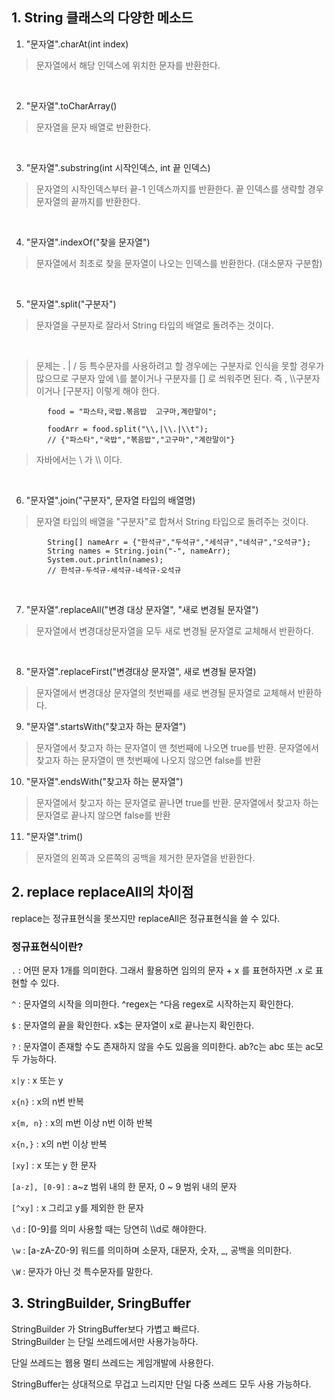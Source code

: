 ## 1. String 클래스의 다양한 메소드

1. "문자열".charAt(int index) </br>
> 문자열에서 해당 인덱스에 위치한 문자를 반환한다.

</br>

2. "문자열".toCharArray()

> 문자열을 문자 배열로 반환한다.

</br>

3. "문자열".substring(int 시작인덱스, int 끝 인덱스)

> 문자열의 시작인덱스부터 끝-1 인덱스까지를 반환한다.
> 끝 인덱스를 생략할 경우 문자열의 끝까지를 반환한다.

</br>

4. "문자열".indexOf("찾을 문자열")
> 문자열에서 최초로 찾을 문자열이 나오는 인덱스를 반환한다. (대소문자 구분함)

</br>

5. "문자열".split("구분자")
> 문자열을 구분자로 잘라서 String 타입의 배열로 돌려주는 것이다.

</br>

> 문제는 . | / 등 특수문자를 사용하려고 할 경우에는 구분자로 인식을 못할 경우가 많으므로 구분자 앞에 \\를 붙이거나 구분자를 [] 로 씌워주면 된다.
즉 , \\\구분자이거나 [구분자] 이렇게 해야 한다.

```
	 	food = "파스타,국밥.볶음밥	고구마,계란말이";
	 	
	 	foodArr = food.split("\\,|\\.|\\t");
	 	// {"파스타","국밥","볶음밥","고구마","계란말이"}

```

> 자바에서는  \ 가 \\\ 이다.

</br>

6. "문자열".join("구분자", 문자열 타입의 배열명)

> 문자열 타입의 배열을 "구분자"로 합쳐서 String 타입으로 돌려주는 것이다.

```
	 	String[] nameArr = {"한석규","두석규","세석규","네석규","오석규"};
	 	String names = String.join("-", nameArr);
	 	System.out.println(names);
	 	// 한석규-두석규-세석규-네석규-오석규
```

</br>

7. "문자열".replaceAll("변경 대상 문자열", "새로 변경될 문자열")
> 문자열에서 변경대상문자열을 모두 새로 변경될 문자열로 교체해서 반환하다.

</br>

8. "문자열".replaceFirst("변경대상 문자열", 새로 변경될 문자열)
> 문자열에서 변경대상 문자열의 첫번째를 새로 변경될 문자열로 교체해서 반환하다.

9. "문자열".startsWith("찾고자 하는 문자열") 
> 문자열에서 찾고자 하는 문자열이 맨 첫번째에 나오면 true를 반환.
> 문자열에서 찾고자 하는 문자열이 맨 첫번째에 나오지 않으면 false를 반환

10. "문자열".endsWith("찾고자 하는 문자열")
> 문자열에서 찾고자 하는 문자열로 끝나면 true를 반환.
> 문자열에서 찾고자 하는 문자열로 끝나지 않으면 false를 반환

11. "문자열".trim()
> 문자열의 왼쪽과 오른쪽의 공백을 제거한 문자열을 반환한다.

## 2. replace replaceAll의 차이점

replace는 정규표현식을 못쓰지만 replaceAll은 정규표현식을 쓸 수 있다.

### 정규표현식이란?



```.``` : 어떤 문자 1개를 의미한다. 그래서 활용하면 임의의 문자 + x 를 표현하자면 .x 로 표현할 수 있다.

```^``` : 문자열의 시작을 의미한다. ^regex는 ^다음 regex로 시작하는지 확인한다.

```$``` : 문자열의 끝을 확인한다. x$는 문자열이 x로 끝나는지 확인한다.

```?``` : 문자열이 존재할 수도 존재하지 않을 수도 있음을 의미한다. ab?c는 abc 또는 ac모두 가능하다.

```x|y``` : x 또는 y

```x{n}``` : x의 n번 반복

```x{m, n}``` : x의 m번 이상 n번 이하 반복

```x{n,}``` : x의 n번 이상 반복

```[xy]``` : x 또는 y 한 문자

```[a-z], [0-9]``` : a~z 범위 내의 한 문자, 0 ~ 9 범위 내의 문자

```[^xy]``` : x 그리고 y를 제외한 한 문자 

```\d``` : [0-9]를 의미 사용할 때는 당연히 \\\d로 해야한다.

```\w``` : [a-zA-Z0-9] 워드를 의미하며 소문자, 대문자, 숫자, _, 공백을 의미한다.

```\W``` : 문자가 아닌 것 특수문자를 말한다.

## 3. StringBuilder, SringBuffer

StringBuilder 가 StringBuffer보다 가볍고 빠르다. </br>
StringBuilder 는 단일 쓰레드에서만 사용가능하다.

단일 쓰레드는 웹용 멀티 쓰레드는 게임개발에 사용한다. </br>

StringBuffer는 상대적으로 무겁고 느리지만 단일 다중 쓰레드 모두 사용 가능하다.